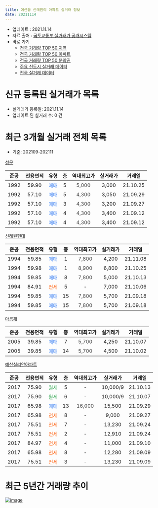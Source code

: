 ```yaml
---
title: 예산읍 신례원리 아파트 실거래 정보
date: 20211114
---
```


* 업데이트 : 2021.11.14
* 자료 출처 : [국토교통부 실거래가 공개시스템](http://rt.molit.go.kr)
* 바로 가기
    * [전국 거래량 TOP 50 지역](https://apt-info.github.io/apt-trade-info/tr)
    * [전국 거래량 TOP 50 아파트](https://apt-info.github.io/apt-trade-info/ta)
    * [전국 거래량 TOP 50 분양권](https://apt-info.github.io/apt-trade-info/tb)
    * [주요 신도시 실거래 데이터](https://apt-info.github.io/apt-trade-info/newtown)
    * [전국 실거래 데이터](https://apt-info.github.io/apt-trade-info/all)



<script async src="https://pagead2.googlesyndication.com/pagead/js/adsbygoogle.js"></script>
<!-- 기본광고 -->
<ins class="adsbygoogle"
     style="display:block"
     data-ad-client="ca-pub-1142216861245946"
     data-ad-slot="4805727019"
     data-ad-format="auto"
     data-full-width-responsive="true"></ins>
<script>
     (adsbygoogle = window.adsbygoogle || []).push({});
</script>


# 신규 등록된 실거래가 목록

* 실거래가 등록일: 2021.11.14
* 업데이트 된 실거래 수: 0 건




<script async src="https://pagead2.googlesyndication.com/pagead/js/adsbygoogle.js"></script>
<!-- 기본광고 -->
<ins class="adsbygoogle"
     style="display:block"
     data-ad-client="ca-pub-1142216861245946"
     data-ad-slot="4805727019"
     data-ad-format="auto"
     data-full-width-responsive="true"></ins>
<script>
     (adsbygoogle = window.adsbygoogle || []).push({});
</script>


# 최근 3개월 실거래 전체 목록
* 기준: 202109-202111


[성문](https://search.naver.com/search.naver?query=%EC%84%B1%EB%AC%B8)

|준공|전용면적|유형|층|역대최고가|실거래가|거래일|
|:---:|:---:|:---:|:---:|:---:|:---:|:---:|
|1992|59.90|<span style="color:#4285F3">매매</span>|5|<span style="color:#444444">5,000</span>|3,000|21.10.25|
|1992|57.10|<span style="color:#4285F3">매매</span>|5|<span style="color:#444444">4,300</span>|3,050|21.09.29|
|1992|57.10|<span style="color:#4285F3">매매</span>|3|<span style="color:#444444">4,300</span>|3,200|21.09.27|
|1992|57.10|<span style="color:#4285F3">매매</span>|4|<span style="color:#444444">4,300</span>|3,400|21.09.12|
|1992|57.10|<span style="color:#4285F3">매매</span>|4|<span style="color:#444444">4,300</span>|3,400|21.09.12|

[신례원현대](https://search.naver.com/search.naver?query=%EC%8B%A0%EB%A1%80%EC%9B%90%ED%98%84%EB%8C%80)

|준공|전용면적|유형|층|역대최고가|실거래가|거래일|
|:---:|:---:|:---:|:---:|:---:|:---:|:---:|
|1994|59.85|<span style="color:#4285F3">매매</span>|1|<span style="color:#444444">7,800</span>|4,200|21.11.08|
|1994|59.98|<span style="color:#4285F3">매매</span>|1|<span style="color:#444444">8,900</span>|6,800|21.10.25|
|1994|59.85|<span style="color:#4285F3">매매</span>|8|<span style="color:#444444">7,800</span>|5,000|21.10.13|
|1994|84.91|<span style="color:#FF5A00">전세</span>|5|<span style="color:#444444">-</span>|7,000|21.10.06|
|1994|59.85|<span style="color:#4285F3">매매</span>|15|<span style="color:#444444">7,800</span>|5,700|21.09.18|
|1994|59.85|<span style="color:#4285F3">매매</span>|15|<span style="color:#444444">7,800</span>|5,700|21.09.18|

[아름채](https://search.naver.com/search.naver?query=%EC%95%84%EB%A6%84%EC%B1%84)

|준공|전용면적|유형|층|역대최고가|실거래가|거래일|
|:---:|:---:|:---:|:---:|:---:|:---:|:---:|
|2005|39.85|<span style="color:#4285F3">매매</span>|7|<span style="color:#444444">5,700</span>|4,250|21.10.07|
|2005|39.85|<span style="color:#4285F3">매매</span>|14|<span style="color:#444444">5,700</span>|4,500|21.10.02|

[예산실리안아파트](https://search.naver.com/search.naver?query=%EC%98%88%EC%82%B0%EC%8B%A4%EB%A6%AC%EC%95%88%EC%95%84%ED%8C%8C%ED%8A%B8)

|준공|전용면적|유형|층|역대최고가|실거래가|거래일|
|:---:|:---:|:---:|:---:|:---:|:---:|:---:|
|2017|75.90|<span style="color:#34A853">월세</span>|5|<span style="color:#444444">-</span>|10,000/9|21.10.13|
|2017|75.90|<span style="color:#34A853">월세</span>|6|<span style="color:#444444">-</span>|10,000/9|21.10.07|
|2017|65.98|<span style="color:#4285F3">매매</span>|13|<span style="color:#444444">16,000</span>|15,500|21.09.29|
|2017|65.98|<span style="color:#FF5A00">전세</span>|8|<span style="color:#444444">-</span>|9,000|21.09.27|
|2017|75.51|<span style="color:#FF5A00">전세</span>|7|<span style="color:#444444">-</span>|13,230|21.09.24|
|2017|75.51|<span style="color:#FF5A00">전세</span>|2|<span style="color:#444444">-</span>|12,910|21.09.24|
|2017|84.97|<span style="color:#FF5A00">전세</span>|4|<span style="color:#444444">-</span>|11,000|21.09.10|
|2017|65.98|<span style="color:#FF5A00">전세</span>|8|<span style="color:#444444">-</span>|12,280|21.09.09|
|2017|75.51|<span style="color:#FF5A00">전세</span>|3|<span style="color:#444444">-</span>|13,230|21.09.09|



<script async src="https://pagead2.googlesyndication.com/pagead/js/adsbygoogle.js"></script>
<!-- 기본광고 -->
<ins class="adsbygoogle"
     style="display:block"
     data-ad-client="ca-pub-1142216861245946"
     data-ad-slot="4805727019"
     data-ad-format="auto"
     data-full-width-responsive="true"></ins>
<script>
     (adsbygoogle = window.adsbygoogle || []).push({});
</script>


# 최근 5년간 거래량 추이


<div style="width:100%;">
    <canvas id="deal_progress" height="200"></canvas>
</div>

<script>
new Chart(document.getElementById("deal_progress"), {
    type: 'line',
    data: {
        labels: ['16.01','16.02','16.03','16.04','16.05','16.06','16.07','16.08','16.09','16.10','16.11','16.12','17.01','17.02','17.03','17.04','17.05','17.06','17.07','17.08','17.09','17.10','17.11','17.12','18.01','18.02','18.03','18.04','18.05','18.06','18.07','18.08','18.09','18.10','18.11','18.12','19.01','19.02','19.03','19.04','19.05','19.06','19.07','19.08','19.09','19.10','19.11','19.12','20.01','20.02','20.03','20.04','20.05','20.06','20.07','20.08','20.09','20.10','20.11','20.12','21.01','21.02','21.03','21.04','21.05','21.06','21.07','21.08','21.09','21.10','21.11'],
        datasets: [{
            label: '매매/분양권',
            data: [1,6,4,5,6,3,2,4,4,2,4,3,1,2,7,4,5,3,2,2,8,7,4,5,5,5,12,7,5,1,4,3,4,8,2,5,2,5,4,2,2,1,2,2,4,3,4,7,4,8,5,1,3,2,4,1,4,5,3,4,6,5,10,7,7,4,4,5,7,5,1],
            borderColor: "rgba(66, 133, 243, 1)",
            backgroundColor: "rgba(66, 133, 243, 0.05)",
            borderWidth: 1,
            pointRadius: 0,
            fill: false,
            lineTension: 0
        },{
            label: '전/월세',
            data: [2,1,1,2,4,1,3,5,2,2,2,5,3,5,3,6,1,2,3,2,2,2,3,4,3,1,2,4,3,1,2,2,5,5,1,1,4,4,3,2,3,7,2,3,7,7,2,3,5,6,6,8,8,4,7,5,6,13,6,1,5,1,1,4,4,6,5,3,6,3,0],
            borderColor: "rgba(255, 90, 0, 1)",
            backgroundColor: "rgba(255, 90, 0, 0.05)",
            borderWidth: 1,
            pointRadius: 0,
            fill: false,
            lineTension: 0
        },{
            label: '합계',
            data: [3,7,5,7,10,4,5,9,6,4,6,8,4,7,10,10,6,5,5,4,10,9,7,9,8,6,14,11,8,2,6,5,9,13,3,6,6,9,7,4,5,8,4,5,11,10,6,10,9,14,11,9,11,6,11,6,10,18,9,5,11,6,11,11,11,10,9,8,13,8,1],
            borderColor: "rgba(0, 0, 0, 1)",
            backgroundColor: "rgba(0, 0, 0, 0.03)",
            borderWidth: 0.1,
            pointRadius: 0,
            fill: true,
            lineTension: 0
        }
        ]
    },
    options: {
        responsive: true,
        title: {
            display: false
        },
        tooltips: {
            mode: 'index',
            intersect: false
        },
        hover: {
            mode: 'nearest',
            intersect: true
        },
        scales: {
            xAxes: [{
                display: true,
                scaleLabel: {
                    display: true,
                    labelString: '년/월'
                }
            }],
            yAxes: [{
                display: true,
                ticks: {
                    suggestedMin: 0,
                },
                scaleLabel: {
                    display: true,
                    labelString: '실거래 수'
                }
            }]
        }
    }
});

</script>


[![image](https://apt-info.github.io/images/2020-01-03-apt-trade-info/1024x500.png)](https://play.google.com/store/apps/details?id=com.aptinfo.apttradeinfo)

